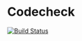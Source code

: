 # Codecheck

[![Build Status](https://travis-ci.org/marcdown/codecheck.svg?branch=master)](https://travis-ci.org/marcdown/codecheck)
